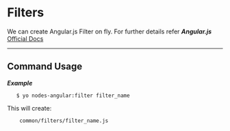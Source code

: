 Filters
============
We can create Angular.js Filter on fly. For further details refer ***Angular.js*** 
[Official Docs](http://docs.angularjs.org/guide/filter)

--------------------------

Command Usage
-------
    

***Example***

```
   $ yo nodes-angular:filter filter_name
```

This will create:

```
	common/filters/filter_name.js
```
